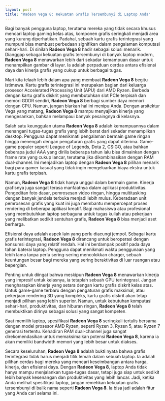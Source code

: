```yaml
---
layout: post
title: "Radeon Vega 8: Kekuatan Grafis Tersembunyi di Laptop Anda"
---
```


Bagi banyak pengguna laptop, terutama mereka yang tidak secara khusus mencari laptop gaming kelas atas, komponen grafis seringkali menjadi area yang kurang diperhatikan. Padahal, sebuah kartu grafis terintegrasi yang mumpuni bisa membuat perbedaan signifikan dalam pengalaman komputasi sehari-hari. Di sinilah **Radeon Vega 8** hadir sebagai solusi menarik. Dianggap sebagai kekuatan grafis tersembunyi di banyak laptop modern, **Radeon Vega 8** menawarkan lebih dari sekadar kemampuan dasar untuk menampilkan gambar di layar. Ia adalah perpaduan cerdas antara efisiensi daya dan kinerja grafis yang cukup untuk berbagai tugas.

Mari kita telaah lebih dalam apa yang membuat **Radeon Vega 8** begitu istimewa. Kartu grafis terintegrasi ini merupakan bagian dari keluarga prosesor Accelerated Processing Unit (APU) dari AMD Ryzen. Berbeda dengan kartu grafis diskrit yang membutuhkan slot PCIe terpisah dan memori GDDR sendiri, **Radeon Vega 8** berbagi sumber daya memori dengan CPU. Namun, jangan biarkan hal ini menipu Anda. Dengan arsitektur Vega yang matang, **Radeon Vega 8** mampu menyajikan kinerja yang mengesankan, bahkan melampaui banyak pesaingnya di kelasnya.

Salah satu keunggulan utama **Radeon Vega 8** adalah kemampuannya dalam menangani tugas-tugas grafis yang lebih berat dari sekadar menampilkan desktop. Pengguna dapat menikmati pengalaman bermain game ringan hingga menengah dengan pengaturan grafis yang dapat diterima. Game-game populer seperti League of Legends, Dota 2, CS:GO, atau bahkan beberapa judul AAA yang dirilis beberapa tahun lalu bisa dimainkan dengan frame rate yang cukup lancar, terutama jika dikombinasikan dengan RAM dual-channel. Ini menjadikan laptop dengan **Radeon Vega 8** pilihan menarik bagi para gamer kasual yang tidak ingin mengeluarkan biaya ekstra untuk kartu grafis terpisah.

Namun, **Radeon Vega 8** tidak hanya unggul dalam bermain game. Kinerja grafisnya juga sangat terasa manfaatnya dalam aplikasi produktivitas. Pengeditan foto dasar, pemrosesan video ringan, hingga multitasking dengan banyak jendela terbuka menjadi lebih mulus. Keberadaan unit pemrosesan grafis yang kuat ini juga membantu mempercepat proses rendering di beberapa aplikasi kreatif. Bagi mahasiswa atau profesional yang membutuhkan laptop serbaguna untuk tugas kuliah atau pekerjaan yang melibatkan sedikit sentuhan grafis, **Radeon Vega 8** bisa menjadi aset berharga.

Efisiensi daya adalah aspek lain yang perlu diacungi jempol. Sebagai kartu grafis terintegrasi, **Radeon Vega 8** dirancang untuk beroperasi dengan konsumsi daya yang relatif rendah. Hal ini berdampak positif pada daya tahan baterai laptop. Pengguna dapat menikmati waktu penggunaan yang lebih lama tanpa perlu sering-sering mencolokkan charger, sebuah keuntungan besar bagi mereka yang sering beraktivitas di luar ruangan atau bepergian.

Penting untuk diingat bahwa meskipun **Radeon Vega 8** menawarkan kinerja yang impresif untuk kelasnya, ia tetaplah sebuah GPU terintegrasi. Jangan mengharapkan kinerja yang setara dengan kartu grafis diskrit kelas atas. Untuk game-game terbaru dengan pengaturan grafis maksimal, atau pekerjaan rendering 3D yang kompleks, kartu grafis diskrit akan tetap menjadi pilihan yang lebih superior. Namun, untuk kebutuhan komputasi sehari-hari, produktivitas, dan hiburan ringan, **Radeon Vega 8** telah membuktikan dirinya sebagai solusi yang sangat kompeten.

Saat memilih laptop, spesifikasi **Radeon Vega 8** seringkali tertulis bersama dengan model prosesor AMD Ryzen, seperti Ryzen 3, Ryzen 5, atau Ryzen 7 generasi tertentu. Kehadiran RAM dual-channel juga sangat direkomendasikan untuk memaksimalkan potensi **Radeon Vega 8**, karena ia akan memiliki bandwidth memori yang lebih besar untuk diakses.

Secara keseluruhan, **Radeon Vega 8** adalah bukti nyata bahwa grafis terintegrasi tidak harus menjadi titik lemah dalam sebuah laptop. Ia adalah pilihan cerdas bagi mereka yang mencari keseimbangan antara harga, kinerja, dan efisiensi daya. Dengan **Radeon Vega 8**, laptop Anda tidak hanya mampu menjalankan tugas-tugas dasar, tetapi juga siap untuk sedikit lebih banyak kesenangan dan produktivitas yang lebih lancar. Jadi, ketika Anda melihat spesifikasi laptop, jangan remehkan kekuatan grafis tersembunyi di balik nama seperti **Radeon Vega 8**. Ia bisa jadi adalah fitur yang Anda cari selama ini.
